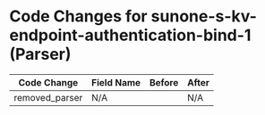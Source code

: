 # Code Changes for sunone-s-kv-endpoint-authentication-bind-1 (Parser)

| Code Change | Field Name | Before | After |
|-------------|------------|--------|-------|
| removed_parser | N/A |  | N/A |
